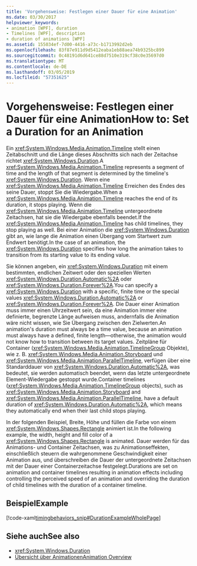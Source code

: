 ```yaml
---
title: 'Vorgehensweise: Festlegen einer Dauer für eine Animation'
ms.date: 03/30/2017
helpviewer_keywords:
- animation [WPF], duration
- Timelines [WPF], description
- duration of animations [WPF]
ms.assetid: 155034ef-7d00-4416-a73c-b1713992d2eb
ms.openlocfilehash: 83f87e911d9d5412eaba1eb88aea74b9325bc899
ms.sourcegitcommit: 0c48191d6d641ce88d7510e319cf38c0e35697d0
ms.translationtype: MT
ms.contentlocale: de-DE
ms.lasthandoff: 03/05/2019
ms.locfileid: "57351625"
---
```

# <a name="how-to-set-a-duration-for-an-animation"></a><span data-ttu-id="e2803-102">Vorgehensweise: Festlegen einer Dauer für eine Animation</span><span class="sxs-lookup"><span data-stu-id="e2803-102">How to: Set a Duration for an Animation</span></span>
<span data-ttu-id="e2803-103">Ein <xref:System.Windows.Media.Animation.Timeline> stellt einen Zeitabschnitt und die Länge dieses Abschnitts sich nach der Zeitachse richtet <xref:System.Windows.Duration>.</span><span class="sxs-lookup"><span data-stu-id="e2803-103">A <xref:System.Windows.Media.Animation.Timeline> represents a segment of time and the length of that segment is determined by the timeline's <xref:System.Windows.Duration>.</span></span> <span data-ttu-id="e2803-104">Wenn eine <xref:System.Windows.Media.Animation.Timeline> Erreichen des Endes des seine Dauer, stoppt Sie die Wiedergabe.</span><span class="sxs-lookup"><span data-stu-id="e2803-104">When a <xref:System.Windows.Media.Animation.Timeline> reaches the end of its duration, it stops playing.</span></span> <span data-ttu-id="e2803-105">Wenn die <xref:System.Windows.Media.Animation.Timeline> untergeordnete Zeitachsen, hat sie die Wiedergabe ebenfalls beendet.</span><span class="sxs-lookup"><span data-stu-id="e2803-105">If the <xref:System.Windows.Media.Animation.Timeline> has child timelines, they stop playing as well.</span></span> <span data-ttu-id="e2803-106">Bei einer Animation die <xref:System.Windows.Duration> gibt an, wie lange die Animation einen Übergang vom Startwert zum Endwert benötigt.</span><span class="sxs-lookup"><span data-stu-id="e2803-106">In the case of an animation, the <xref:System.Windows.Duration> specifies how long the animation takes to transition from its starting value to its ending value.</span></span>  
  
 <span data-ttu-id="e2803-107">Sie können angeben, ein <xref:System.Windows.Duration> mit einem bestimmten, endlichen Zeitwert oder den speziellen Werten <xref:System.Windows.Duration.Automatic%2A> oder <xref:System.Windows.Duration.Forever%2A>.</span><span class="sxs-lookup"><span data-stu-id="e2803-107">You can specify a <xref:System.Windows.Duration> with a specific, finite time or the special values <xref:System.Windows.Duration.Automatic%2A> or <xref:System.Windows.Duration.Forever%2A>.</span></span> <span data-ttu-id="e2803-108">Die Dauer einer Animation muss immer einen Uhrzeitwert sein, da eine Animation immer eine definierte, begrenzte Länge aufweisen muss, andernfalls die Animation wäre nicht wissen, wie Sie Übergang zwischen den Zielwerten.</span><span class="sxs-lookup"><span data-stu-id="e2803-108">An animation's duration must always be a time value, because an animation must always have a defined, finite length—otherwise, the animation would not know how to transition between its target values.</span></span> <span data-ttu-id="e2803-109">Zeitpläne für Container (<xref:System.Windows.Media.Animation.TimelineGroup> Objekte), wie z. B. <xref:System.Windows.Media.Animation.Storyboard> und <xref:System.Windows.Media.Animation.ParallelTimeline>, verfügen über eine Standarddauer von <xref:System.Windows.Duration.Automatic%2A>, was bedeutet, sie werden automatisch beendet, wenn das letzte untergeordnete Element-Wiedergabe gestoppt wurde.</span><span class="sxs-lookup"><span data-stu-id="e2803-109">Container timelines (<xref:System.Windows.Media.Animation.TimelineGroup> objects), such as <xref:System.Windows.Media.Animation.Storyboard> and <xref:System.Windows.Media.Animation.ParallelTimeline>, have a default duration of <xref:System.Windows.Duration.Automatic%2A>, which means they automatically end when their last child stops playing.</span></span>  
  
 <span data-ttu-id="e2803-110">In der folgenden Beispiel, Breite, Höhe und füllen die Farbe von einem <xref:System.Windows.Shapes.Rectangle> animiert ist.</span><span class="sxs-lookup"><span data-stu-id="e2803-110">In the following example, the width, height and fill color of a <xref:System.Windows.Shapes.Rectangle> is animated.</span></span> <span data-ttu-id="e2803-111">Dauer werden für das Animations- und Container Zeitachsen, was zu Animationseffekten, einschließlich steuern die wahrgenommene Geschwindigkeit einer Animation aus, und überschreiben die Dauer der untergeordnete Zeitachsen mit der Dauer einer Containerzeitachse festgelegt.</span><span class="sxs-lookup"><span data-stu-id="e2803-111">Durations are set on animation and container timelines resulting in animation effects including controlling the perceived speed of an animation and overriding the duration of child timelines with the duration of a container timeline.</span></span>  
  
## <a name="example"></a><span data-ttu-id="e2803-112">Beispiel</span><span class="sxs-lookup"><span data-stu-id="e2803-112">Example</span></span>  
 [!code-xaml[timingbehaviors_snip#DurationExampleWholePage](~/samples/snippets/csharp/VS_Snippets_Wpf/timingbehaviors_snip/CSharp/DurationExample.xaml#durationexamplewholepage)]  
  
## <a name="see-also"></a><span data-ttu-id="e2803-113">Siehe auch</span><span class="sxs-lookup"><span data-stu-id="e2803-113">See also</span></span>
- <xref:System.Windows.Duration>
- [<span data-ttu-id="e2803-114">Übersicht über Animationen</span><span class="sxs-lookup"><span data-stu-id="e2803-114">Animation Overview</span></span>](animation-overview.md)
